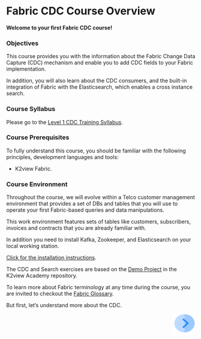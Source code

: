 # Fabric CDC Course Overview

**Welcome to your first Fabric CDC course!**   



### Objectives

This course provides you with the information about the Fabric Change Data Capture (CDC) mechanism and enable you to add CDC fields to your Fabric implementation. 

In addition, you will also learn about the CDC consumers, and the built-in integration of Fabric with the Elasticsearch, which enables a cross instance search.

### Course Syllabus

Please go to the [Level 1 CDC Training Syllabus](02_cdc_training_syllabus.md).



### Course Prerequisites 

To fully understand this course, you should be familiar with the following principles, development languages and tools:

* K2view Fabric.

### Course Environment

Throughout the course, we will evolve within a Telco customer management environment that provides a set of DBs and tables that you will use to operate your first Fabric-based queries and data manipulations. 

This work environment features sets of tables  like customers, subscribers, invoices and contracts that you are already familiar with. 

In addition you need to install Kafka, Zookeeper, and Elasticsearch on your local working station. 

[Click for the installation instructions](/articles/demo_project/01_local_installation_of_zookeper_kafka_and_ES.md).

The CDC and Search exercises are based on the [Demo Project](/articles/demo_project) in the K2view Academy repository.


To learn more about Fabric terminology at any time during the course, you are invited to checkout the [Fabric Glossary](/articles/01_fabric_overview/02_fabric_glossary.md).


But first, let’s understand more about the CDC.

[<img align="right" width="60" height="54" src="/articles/images/Next.png">](03_cdc_overview.md)